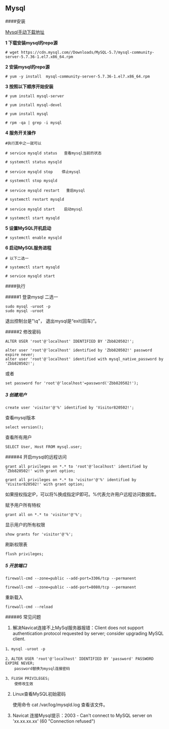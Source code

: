 ##  Mysql



####安装

[Mysql手动下载地址](https://downloads.mysql.com/archives/community/)



**1 下载安装mysql的repo源**

```
# wget https://cdn.mysql.com//Downloads/MySQL-5.7/mysql-community-server-5.7.36-1.el7.x86_64.rpm
```

**2 安装mysql的repo源**

```
# yum -y install  mysql-community-server-5.7.36-1.el7.x86_64.rpm
```

**3 按照以下顺序开始安装**

```
# yum install mysql-server

# yum install mysql-devel

# yum install mysql

# rpm -qa | grep -i mysql
```

**4 服务开关操作**

```
#执行其中之一就可以

# service mysqld status   查看mysql当前的状态

# systemctl status mysqld

# service mysqld stop    停止mysql

# systemctl stop mysqld

# service mysqld restart   重启mysql

# systemctl restart mysqld

# service mysqld start    启动mysql

# systemctl start mysqld
```

**5 设置MySQL开机启动**

```
# systemctl enable mysqld 
```

**6 启动MySQL服务进程**

```
# 以下二选一

# systemctl start mysqld

# service mysqld start
```



####执行

#####1 登录mysql 二选一

```
sudo mysql -uroot -p
sudo mysql -uroot
```

退出控制台是"\q"， 退出mysql是“exit(回车)“。



#####2 修改密码

```
ALTER USER 'root'@'localhost' IDENTIFIED BY 'Zbb820502!';
```

```
alter user 'root'@'localhost' identified by 'Zbb820502!' password expire never;
alter user 'root'@'localhost' identified with mysql_native_password by 'Zbb820502!';
```

或者

```
set password for 'root'@'localhost'=password('Zbb820502!');
```



##### 3 创建用户

```
create user 'visitor'@'%' identified by 'Visitor820502!';
```



查看mysql版本

```
select version();
```

查看所有用户

```
SELECT User, Host FROM mysql.user;
```





#####4 开启mysql的远程访问

```
grant all privileges on *.* to 'root'@'localhost' identified by 'Zbb820502!' with grant option;

grant all privileges on *.* to 'visitor'@'%' identified by 'Visitor820502!' with grant option;
```

如果授权指定IP，可以将%换成指定IP即可。%代表允许用户远程访问数据库。

赋予用户所有特权

```
grant all on *.* to 'visitor'@'%';
```

显示用户的所有权限

```
show grants for 'visitor'@'%';
```





刷新权限表

```
flush privileges;
```



##### 5 开放端口

```
firewall-cmd --zone=public --add-port=3306/tcp --permanent

firewall-cmd --zone=public --add-port=8080/tcp --permanent
```

重新载入

```
firewall-cmd --reload
```



#####6 常见问题

1) 解决Navicat连接不上MySql服务器报错：Client does not support authentication protocol requested by server; consider upgrading MySQL client.

```
1、mysql -uroot -p

2、ALTER USER 'root'@'localhost' IDENTIFIED BY 'password' PASSWORD EXPIRE NEVER;
	password替换为mysql连接密码

3、FLUSH PRIVILEGES;
	使修改生效
```

2. Linux查看MySQL初始密码

   使用命令 cat /var/log/mysqld.log 查看该文件。

3) Navicat 连接Mysql提示：2003 - Can't connect to MySQL server on 'xx.xx.xx.xx' (60 "Connection refused")

   

